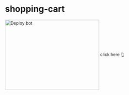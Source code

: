 # shopping-cart




<a href="https://shopy-liy5.onrender.com" target="blank"><img align="center" src="https://i.ibb.co/cT7ZsYD/IMG-20230721-WA0053.png" alt="Deploy bot" height="230" width="310" /></a>
click here 👆
